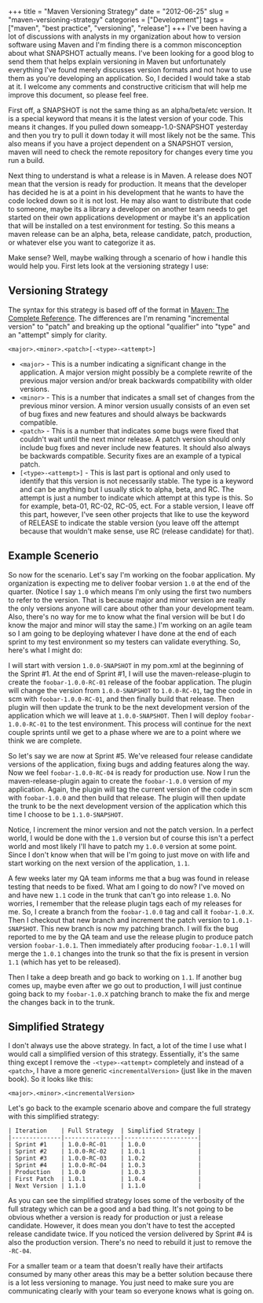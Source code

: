 +++
title = "Maven Versioning Strategy"
date = "2012-06-25"
slug = "maven-versioning-strategy"
categories = ["Development"]
tags = ["maven", "best practice", "versioning", "release"]
+++
I've been having a lot of discussions with analysts in my organization about how to version software using Maven and I'm finding there is a common misconception about what SNAPSHOT actually means. I've been looking for a good blog to send them that helps explain versioning in Maven but unfortunately everything I've found merely discusses version formats and not how to use them as you're developing an application. So, I decided I would take a stab at it. I welcome any comments and constructive criticism that will help me improve this document, so please feel free.
<!--more-->
First off, a SNAPSHOT is not the same thing as an alpha/beta/etc version. It is a special keyword that means it is the latest version of your code. This means it changes. If you pulled down someapp-1.0-SNAPSHOT yesterday and then you try to pull it down today it will most likely not be the same. This also means if you have a project dependent on a SNAPSHOT version, maven will need to check the remote repository for changes every time you run a build.

Next thing to understand is what a release is in Maven. A release does NOT mean that the version is ready for production. It means that the developer has decided he is at a point in his development that he wants to have the code locked down so it is not lost. He may also want to distribute that code to someone, maybe its a library a developer on another team needs to get started on their own applications development or maybe it's an application that will be installed on a test environment for testing. So this means a maven release can be an alpha, beta, release candidate, patch, production, or whatever else you want to categorize it as.

Make sense? Well, maybe walking through a scenario of how i handle this would help you. First lets look at the versioning strategy I use:

## Versioning Strategy

The syntax for this strategy is based off of the format in [Maven: The Complete Reference][1]. The differences are I'm renaming "incremental version" to "patch" and breaking up the optional "qualifier" into "type" and an "attempt" simply for clarity.

`<major>.<minor>.<patch>[-<type>-<attempt>]`

*   `<major>` - This is a number indicating a significant change in the application. A major version might possibly be a complete rewrite of the previous major version and/or break backwards compatibility with older versions.
*   `<minor>` - This is a number that indicates a small set of changes from the previous minor version. A minor version usually consists of an even set of bug fixes and new features and should always be backwards compatible.
*   `<patch>` - This is a number that indicates some bugs were fixed that couldn't wait until the next minor release. A patch version should only include bug fixes and never include new features. It should also always be backwards compatible. Security fixes are an example of a typical patch.
*   `[<type>-<attempt>]` - This is last part is optional and only used to identify that this version is not necessarily stable. The type is a keyword and can be anything but I usually stick to alpha, beta, and RC. The attempt is just a number to indicate which attempt at this type is this. So for example, beta-01, RC-02, RC-05, ect. For a stable version, I leave off this part, however, I've seen other projects that like to use the keyword of RELEASE to indicate the stable version (you leave off the attempt because that wouldn't make sense, use RC (release candidate) for that).

## Example Scenerio

So now for the scenario. Let's say I'm working on the foobar application. My organization is expecting me to deliver foobar version `1.0` at the end of the quarter. (Notice I say `1.0` which means I'm only using the first two numbers to refer to the version. That is because major and minor version are really the only versions anyone will care about other than your development team. Also, there's no way for me to know what the final version will be but I do know the major and minor will stay the same.) I'm working on an agile team so I am going to be deploying whatever I have done at the end of each sprint to my test environment so my testers can validate everything. So, here's what I might do:

I will start with version `1.0.0-SNAPSHOT` in my pom.xml at the beginning of the Sprint #1. At the end of Sprint #1, I will use the maven-release-plugin to create the `foobar-1.0.0-RC-01` release of the foobar application. The plugin will change the version from `1.0.0-SNAPSHOT` to `1.0.0-RC-01`, tag the code in scm with `foobar-1.0.0-RC-01`, and then finally build that release. Then plugin will then update the trunk to be the next development version of the application which we will leave at `1.0.0-SNAPSHOT`. Then I will deploy `foobar-1.0.0-RC-01` to the test environment. This process will continue for the next couple sprints until we get to a phase where we are to a point where we think we are complete.

So let's say we are now at Sprint #5. We've released four release candidate versions of the application, fixing bugs and adding features along the way. Now we feel `foobar-1.0.0-RC-04` is ready for production use. Now I run the maven-release-plugin again to create the `foobar-1.0.0` version of my application. Again, the plugin will tag the current version of the code in scm with `foobar-1.0.0` and then build that release. The plugin will then update the trunk to be the next development version of the application which this time I choose to be `1.1.0-SNAPSHOT`.

Notice, I increment the minor version and not the patch version. In a perfect world, I would be done with the `1.0` version but of course this isn't a perfect world and most likely I'll have to patch my `1.0.0` version at some point. Since I don't know when that will be I'm going to just move on with life and start working on the next version of the application, `1.1`.

A few weeks later my QA team informs me that a bug was found in release testing that needs to be fixed. What am I going to do now? I've moved on and have new `1.1` code in the trunk that can't go into release `1.0`. No worries, I remember that the release plugin tags each of my releases for me. So, I create a branch from the `foobar-1.0.0` tag and call it `foobar-1.0.X`. Then I checkout that new branch and increment the patch version to `1.0.1-SNAPSHOT`. This new branch is now my patching branch. I will fix the bug reported to me by the QA team and use the release plugin to produce patch version `foobar-1.0.1`. Then immediately after producing `foobar-1.0.1` I will merge the `1.0.1` changes into the trunk so that the fix is present in version `1.1` (which has yet to be released).

Then I take a deep breath and go back to working on `1.1`. If another bug comes up, maybe even after we go out to production, I will just continue going back to my `foobar-1.0.X` patching branch to make the fix and merge the changes back in to the trunk.

## Simplified Strategy

I don't always use the above strategy. In fact, a lot of the time I use what I would call a simplified version of this strategy. Essentially, it's the same thing except I remove the `-<type>-<attempt>` completely and instead of a `<patch>`, I have a more generic `<incrementalVersion>` (just like in the maven book). So it looks like this:

`<major>.<minor>.<incrementalVersion>`

Let's go back to the example scenario above and compare the full strategy with this simplified strategy:

    | Iteration    | Full Strategy  | Simplified Strategy |
    |--------------|----------------|---------------------|
    | Sprint #1    | 1.0.0-RC-01    | 1.0.0               |
    | Sprint #2    | 1.0.0-RC-02    | 1.0.1               |
    | Sprint #3    | 1.0.0-RC-03    | 1.0.2               |
    | Sprint #4    | 1.0.0-RC-04    | 1.0.3               |
    | Production   | 1.0.0          | 1.0.3               |
    | First Patch  | 1.0.1          | 1.0.4               |
    | Next Version | 1.1.0          | 1.1.0               |

As you can see the simplified strategy loses some of the verbosity of the full strategy which can be a good and a bad thing. It's not going to be obvious whether a version is ready for production or just a release candidate. However, it does mean you don't have to test the accepted release candidate twice. If you noticed the version delivered by Sprint #4 is also the production version. There's no need to rebuild it just to remove the `-RC-04`.

For a smaller team or a team that doesn't really have their artifacts consumed by many other areas this may be a better solution because there is a lot less versioning to manage. You just need to make sure you are communicating clearly with your team so everyone knows what is going on.

 [1]: http://www.sonatype.com/books/mvnref-book/reference/pom-relationships-sect-pom-syntax.html
